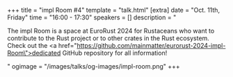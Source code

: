 +++
title = "impl Room #4"
template = "talk.html"
[extra]
  date = "Oct. 11th, Friday"
  time = "16:00 - 17:30"
  speakers = []
  description = "<p>The impl Room is a space at EuroRust 2024 for Rustaceans who want to contribute to the Rust project or to other crates in the Rust ecosystem. Check out the <a href=\"https://github.com/mainmatter/eurorust-2024-impl-Room\">dedicated GitHub repository</a> for all information!</p>"
  ogimage = "/images/talks/og-images/impl-room.png"
+++

